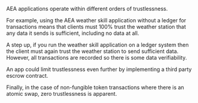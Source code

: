 AEA applications operate within different orders of trustlessness.

For example, using the AEA weather skill application without a ledger for transactions means that clients must 100% trust the weather station that any data it sends is sufficient, including no data at all.

A step up, if you run the weather skill application on a ledger system then the client must again trust the weather station to send sufficient data. However, all transactions are recorded so there is some data verifiability.

An app could limit trustlessness even further by implementing a third party escrow contract.

Finally, in the case of non-fungible token transactions where there is an atomic swap, zero trustlessness is apparent.